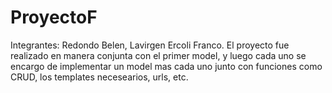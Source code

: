 # ProyectoF
Integrantes: Redondo Belen, Lavirgen Ercoli Franco.
El proyecto fue realizado en manera conjunta con el primer model, y luego cada uno se encargo de implementar un model mas cada uno junto con funciones como CRUD, los templates necesearios, urls, etc.
